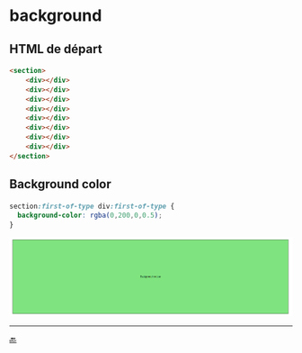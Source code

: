 # background

## HTML de départ

````html
<section>
    <div></div>
    <div></div>
    <div></div>
    <div></div>
    <div></div>
    <div></div>
    <div></div>
    <div></div>
</section>
````

## Background color

````css
section:first-of-type div:first-of-type {
  background-color: rgba(0,200,0,0.5);
}
````

![style](img/bg1.png)












---

[:back:](chapitre-6.md)    
